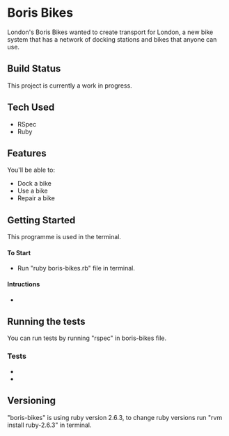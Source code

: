 # Boris Bikes
London's Boris Bikes wanted to create transport for London, a new bike system that has a network of docking stations and bikes that anyone can use.

## Build Status

This project is currently a work in progress.

## Tech Used

- RSpec
- Ruby

## Features

You'll be able to:

- Dock a bike
- Use a bike
- Repair a bike

## Getting Started

This programme is used in the  terminal.

#### To Start

- Run "ruby  boris-bikes.rb" file in terminal.

#### Intructions

-

## Running the tests

You can run tests by running "rspec" in boris-bikes file.

### Tests 

-
-

## Versioning

"boris-bikes" is using ruby version 2.6.3, to change ruby versions run "rvm install ruby-2.6.3" in terminal.
